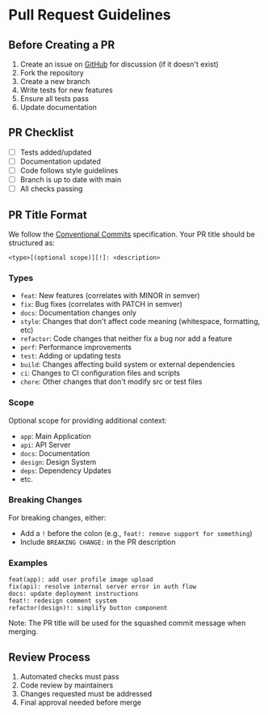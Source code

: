 # Pull Request Guidelines

## Before Creating a PR

1. Create an issue on [GitHub](https://github.com/ryuudotgg/monorepo/issues) for discussion (if it doesn't exist)
2. Fork the repository
3. Create a new branch
4. Write tests for new features
5. Ensure all tests pass
6. Update documentation

## PR Checklist

- [ ] Tests added/updated
- [ ] Documentation updated
- [ ] Code follows style guidelines
- [ ] Branch is up to date with main
- [ ] All checks passing

## PR Title Format

We follow the [Conventional Commits](https://www.conventionalcommits.org) specification. Your PR title should be structured as:

```text
<type>[(optional scope)][!]: <description>
```

### Types

- `feat`: New features (correlates with MINOR in semver)
- `fix`: Bug fixes (correlates with PATCH in semver)
- `docs`: Documentation changes only
- `style`: Changes that don't affect code meaning (whitespace, formatting, etc)
- `refactor`: Code changes that neither fix a bug nor add a feature
- `perf`: Performance improvements
- `test`: Adding or updating tests
- `build`: Changes affecting build system or external dependencies
- `ci`: Changes to CI configuration files and scripts
- `chore`: Other changes that don't modify src or test files

### Scope

Optional scope for providing additional context:

- `app`: Main Application
- `api`: API Server
- `docs`: Documentation
- `design`: Design System
- `deps`: Dependency Updates
- etc.

### Breaking Changes

For breaking changes, either:

- Add a `!` before the colon (e.g., `feat!: remove support for something`)
- Include `BREAKING CHANGE:` in the PR description

### Examples

```text
feat(app): add user profile image upload
fix(api): resolve internal server error in auth flow
docs: update deployment instructions
feat!: redesign comment system
refactor(design)!: simplify button component
```

Note: The PR title will be used for the squashed commit message when merging.

## Review Process

1. Automated checks must pass
2. Code review by maintainers
3. Changes requested must be addressed
4. Final approval needed before merge
